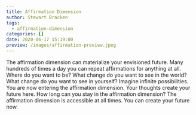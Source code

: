```yaml
---
title: Affirmation Dimension
author: Stewart Bracken
tags:
  - affirmation-dimension
categories: []
date: 2020-06-17 15:19:00
preview: /images/affirmation-preview.jpeg
---
```

The affirmation dimension can materialize your envisioned future. Many hundreds of times a day you can repeat affirmations for anything at all. Where do you want to be? What change do you want to see in the world? What change do you want to see in yourself? Imagine infinite possibilities. You are now entering the affirmation dimension. Your thoughts create your future here. How long can you stay in the affirmation dimension? The affirmation dimension is accessible at all times. You can create your future now.